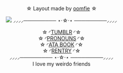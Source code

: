 <p align="center">
<div align="center"
  
 ☆ Layout made by [oomfie](https://www.tumblr.com/phaexie/790533569400487936/phrolova-layout-777-for-v1ncense) ☆


<img src="https://64.media.tumblr.com/4c746550f052d8ba6fa7b03a3b7e1443/ba0c95f7da29bda1-00/s2048x3072/bdd1efd9cd07a3ec4f52dff9483cd144b89c4bf6.pnj">
⸝⸝⸝⸝───────── ⋆⋅☆⋅⋆ ─────────⸝⸝⸝⸝

☆ ◜[TUMBLR](https://www.tumblr.com/v1ncense) ◜☆<br> ☆ ◜[PRONOUNS](https://pronouns.cc/@V1NCENSE) ◜☆<br> ☆ ◜[ATA BOOK](https://vinyl.atabook.org/) ◜☆<br> ☆ ◜[RENTRY](https://rentry.co/undyingmydeimos) ◜☆<br>
⸝⸝⸝⸝───────── ⋆⋅☆⋅⋆ ─────────⸝⸝⸝⸝<br>
I love my weirdo friends
